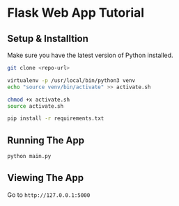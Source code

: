 # Flask Web App Tutorial

## Setup & Installtion

Make sure you have the latest version of Python installed.

```bash
git clone <repo-url>
```

```bash
virtualenv -p /usr/local/bin/python3 venv
echo "source venv/bin/activate" >> activate.sh

chmod +x activate.sh
source activate.sh 

pip install -r requirements.txt
```

## Running The App

```bash
python main.py
```

## Viewing The App

Go to `http://127.0.0.1:5000`
